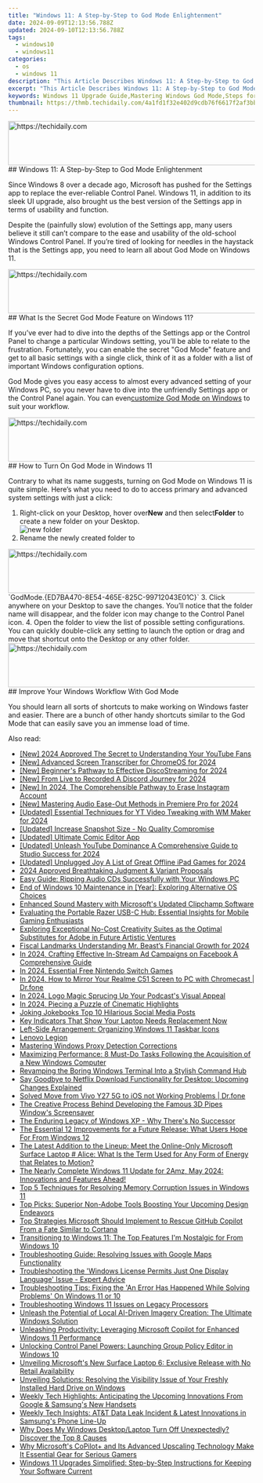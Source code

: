 ```yaml
---
title: "Windows 11: A Step-by-Step to God Mode Enlightenment"
date: 2024-09-09T12:13:56.788Z
updated: 2024-09-10T12:13:56.788Z
tags:
  - windows10
  - windows11
categories:
  - os
  - windows 11
description: "This Article Describes Windows 11: A Step-by-Step to God Mode Enlightenment"
excerpt: "This Article Describes Windows 11: A Step-by-Step to God Mode Enlightenment"
keywords: Windows 11 Upgrade Guide,Mastering Windows God Mode,Steps for Windows 11 God Mode,Unlocking Windows 11 Secrets,Navigating Windows God Settings,Essential Windows 11 Features,Learning Windows God Mode Usage
thumbnail: https://thmb.techidaily.com/4a1fd1f32e402d9cdb76f6617f2af3bb610c32d546a576cbb651a68afaa24695.jpg
---
```


<!-- affiliate ads begin -->
<a href="https://appsumo.8odi.net/c/5597632/2118319/7443" target="_top" id="2118319">
  <img src="//a.impactradius-go.com/display-ad/7443-2118319" border="0" alt="https://techidaily.com" width="728" height="90"/>
</a>
<img height="0" width="0" src="https://appsumo.8odi.net/i/5597632/2118319/7443" style="position:absolute;visibility:hidden;" border="0" />
<!-- affiliate ads end -->
## Windows 11: A Step-by-Step to God Mode Enlightenment

 Since Windows 8 over a decade ago, Microsoft has pushed for the Settings app to replace the ever-reliable Control Panel. Windows 11, in addition to its sleek UI upgrade, also brought us the best version of the Settings app in terms of usability and function.

 Despite the (painfully slow) evolution of the Settings app, many users believe it still can’t compare to the ease and usability of the old-school Windows Control Panel. If you’re tired of looking for needles in the haystack that is the Settings app, you need to learn all about God Mode on Windows 11.

<!-- affiliate ads begin -->
<a href="https://appsumo.8odi.net/c/5597632/2123726/7443" target="_top" id="2123726">
  <img src="//a.impactradius-go.com/display-ad/7443-2123726" border="0" alt="https://techidaily.com" width="600" height="90"/>
</a>
<img height="0" width="0" src="https://appsumo.8odi.net/i/5597632/2123726/7443" style="position:absolute;visibility:hidden;" border="0" />
<!-- affiliate ads end -->
## What Is the Secret God Mode Feature on Windows 11?

 If you’ve ever had to dive into the depths of the Settings app or the Control Panel to change a particular Windows setting, you’ll be able to relate to the frustration. Fortunately, you can enable the secret "God Mode" feature and get to all basic settings with a single click, think of it as a folder with a list of important Windows configuration options.

 God Mode gives you easy access to almost every advanced setting of your Windows PC, so you never have to dive into the unfriendly Settings app or the Control Panel again. You can even[customize God Mode on Windows](https://www.makeuseof.com/windows-10-god-mode-customization/) to suit your workflow.

<!-- affiliate ads begin -->
<a href="https://appsumo.8odi.net/c/5597632/2118313/7443" target="_top" id="2118313">
  <img src="//a.impactradius-go.com/display-ad/7443-2118313" border="0" alt="https://techidaily.com" width="600" height="90"/>
</a>
<img height="0" width="0" src="https://appsumo.8odi.net/i/5597632/2118313/7443" style="position:absolute;visibility:hidden;" border="0" />
<!-- affiliate ads end -->
## How to Turn On God Mode in Windows 11

 Contrary to what its name suggests, turning on God Mode on Windows 11 is quite simple. Here’s what you need to do to access primary and advanced system settings with just a click:

1. Right-click on your Desktop, hover over**New** and then select**Folder** to create a new folder on your Desktop.  
![new folder](https://static1.makeuseofimages.com/wordpress/wp-content/uploads/2023/01/new-folder.jpg)
2. Rename the newly created folder to  
<!-- affiliate ads begin -->
<a href="https://appsumo.8odi.net/c/5597632/2137412/7443" target="_top" id="2137412">
  <img src="//a.impactradius-go.com/display-ad/7443-2137412" border="0" alt="https://techidaily.com" width="728" height="90"/>
</a>
<img height="0" width="0" src="https://appsumo.8odi.net/i/5597632/2137412/7443" style="position:absolute;visibility:hidden;" border="0" />
<!-- affiliate ads end -->
`GodMode.{ED7BA470-8E54-465E-825C-99712043E01C}`
3. Click anywhere on your Desktop to save the changes. You’ll notice that the folder name will disappear, and the folder icon may change to the Control Panel icon.
4. Open the folder to view the list of possible setting configurations. You can quickly double-click any setting to launch the option or drag and move that shortcut onto the Desktop or any other folder.

<!-- affiliate ads begin -->
<a href="https://appsumo.8odi.net/c/5597632/2123732/7443" target="_top" id="2123732">
  <img src="//a.impactradius-go.com/display-ad/7443-2123732" border="0" alt="https://techidaily.com" width="600" height="90"/>
</a>
<img height="0" width="0" src="https://appsumo.8odi.net/i/5597632/2123732/7443" style="position:absolute;visibility:hidden;" border="0" />
<!-- affiliate ads end -->
## Improve Your Windows Workflow With God Mode

 You should learn all sorts of shortcuts to make working on Windows faster and easier. There are a bunch of other handy shortcuts similar to the God Mode that can easily save you an immense load of time.


<ins class="adsbygoogle"
     style="display:block"
     data-ad-format="autorelaxed"
     data-ad-client="ca-pub-7571918770474297"
     data-ad-slot="1223367746"></ins>



<ins class="adsbygoogle"
     style="display:block"
     data-ad-client="ca-pub-7571918770474297"
     data-ad-slot="8358498916"
     data-ad-format="auto"
     data-full-width-responsive="true"></ins>

<span class="atpl-alsoreadstyle">Also read:</span>
<div><ul>
<li><a href="https://youtube-webster.techidaily.com/024-approved-the-secret-to-understanding-your-youtube-fans/"><u>[New] 2024 Approved The Secret to Understanding Your YouTube Fans</u></a></li>
<li><a href="https://screen-capture.techidaily.com/new-advanced-screen-transcriber-for-chromeos-for-2024/"><u>[New] Advanced Screen Transcriber for ChromeOS for 2024</u></a></li>
<li><a href="https://discord-videos.techidaily.com/new-beginners-pathway-to-effective-discostreaming-for-2024/"><u>[New] Beginner's Pathway to Effective DiscoStreaming for 2024</u></a></li>
<li><a href="https://screen-capture.techidaily.com/new-from-live-to-recorded-a-discord-journey-for-2024/"><u>[New] From Live to Recorded A Discord Journey for 2024</u></a></li>
<li><a href="https://instagram-clips.techidaily.com/new-in-2024-the-comprehensible-pathway-to-erase-instagram-account/"><u>[New] In 2024, The Comprehensible Pathway to Erase Instagram Account</u></a></li>
<li><a href="https://fox-direct.techidaily.com/new-mastering-audio-ease-out-methods-in-premiere-pro-for-2024/"><u>[New] Mastering Audio Ease-Out Methods in Premiere Pro for 2024</u></a></li>
<li><a href="https://facebook-video-footage.techidaily.com/updated-essential-techniques-for-yt-video-tweaking-with-wm-maker-for-2024/"><u>[Updated] Essential Techniques for YT Video Tweaking with WM Maker for 2024</u></a></li>
<li><a href="https://fox-info.techidaily.com/updated-increase-snapshot-size-no-quality-compromise/"><u>[Updated] Increase Snapshot Size - No Quality Compromise</u></a></li>
<li><a href="https://some-approaches.techidaily.com/updated-ultimate-comic-editor-app/"><u>[Updated] Ultimate Comic Editor App</u></a></li>
<li><a href="https://youtube-tips.techidaily.com/ed-unleash-youtube-dominance-a-comprehensive-guide-to-studio-success-for-2024/"><u>[Updated] Unleash YouTube Dominance A Comprehensive Guide to Studio Success for 2024</u></a></li>
<li><a href="https://video-capture.techidaily.com/updated-unplugged-joy-a-list-of-great-offline-ipad-games-for-2024/"><u>[Updated] Unplugged Joy A List of Great Offline iPad Games for 2024</u></a></li>
<li><a href="https://extra-resources.techidaily.com/2024-approved-breathtaking-judgment-and-variant-proposals/"><u>2024 Approved Breathtaking Judgment & Variant Proposals</u></a></li>
<li><a href="https://windows11.techidaily.com/easy-guide-ripping-audio-cds-successfully-with-your-windows-pc/"><u>Easy Guide: Ripping Audio CDs Successfully with Your Windows PC</u></a></li>
<li><a href="https://windows11.techidaily.com/end-of-windows-10-maintenance-in-year-exploring-alternative-os-choices/"><u>End of Windows 10 Maintenance in [Year]: Exploring Alternative OS Choices</u></a></li>
<li><a href="https://windows11.techidaily.com/enhanced-sound-mastery-with-microsofts-updated-clipchamp-software/"><u>Enhanced Sound Mastery with Microsoft's Updated Clipchamp Software</u></a></li>
<li><a href="https://windows11.techidaily.com/evaluating-the-portable-razer-usb-c-hub-essential-insights-for-mobile-gaming-enthusiasts/"><u>Evaluating the Portable Razer USB-C Hub: Essential Insights for Mobile Gaming Enthusiasts</u></a></li>
<li><a href="https://windows11.techidaily.com/exploring-exceptional-no-cost-creativity-suites-as-the-optimal-substitutes-for-adobe-in-future-artistic-ventures/"><u>Exploring Exceptional No-Cost Creativity Suites as the Optimal Substitutes for Adobe in Future Artistic Ventures</u></a></li>
<li><a href="https://youtube-sure.techidaily.com/l-landmarks-understanding-mr-beasts-financial-growth-for-2024/"><u>Fiscal Landmarks Understanding Mr. Beast’s Financial Growth for 2024</u></a></li>
<li><a href="https://facebook-videos.techidaily.com/in-2024-crafting-effective-in-stream-ad-campaigns-on-facebook-a-comprehensive-guide/"><u>In 2024, Crafting Effective In-Stream Ad Campaigns on Facebook A Comprehensive Guide</u></a></li>
<li><a href="https://digital-screen-recording.techidaily.com/in-2024-essential-free-nintendo-switch-games/"><u>In 2024, Essential Free Nintendo Switch Games</u></a></li>
<li><a href="https://screen-mirror.techidaily.com/in-2024-how-to-mirror-your-realme-c51-screen-to-pc-with-chromecast-drfone-by-drfone-android/"><u>In 2024, How to Mirror Your Realme C51 Screen to PC with Chromecast | Dr.fone</u></a></li>
<li><a href="https://extra-skills.techidaily.com/in-2024-logo-magic-sprucing-up-your-podcasts-visual-appeal/"><u>In 2024, Logo Magic Sprucing Up Your Podcast's Visual Appeal</u></a></li>
<li><a href="https://extra-support.techidaily.com/in-2024-piecing-a-puzzle-of-cinematic-highlights/"><u>In 2024, Piecing a Puzzle of Cinematic Highlights</u></a></li>
<li><a href="https://twitter-clips.techidaily.com/joking-jokebooks-top-10-hilarious-social-media-posts/"><u>Joking Jokebooks Top 10 Hilarious Social Media Posts</u></a></li>
<li><a href="https://windows11.techidaily.com/key-indicators-that-show-your-laptop-needs-replacement-now/"><u>Key Indicators That Show Your Laptop Needs Replacement Now</u></a></li>
<li><a href="https://windows11.techidaily.com/left-side-arrangement-organizing-windows-11-taskbar-icons/"><u>Left-Side Arrangement: Organizing Windows 11 Taskbar Icons</u></a></li>
<li><a href="https://windows11.techidaily.com/lenovo-legion/"><u>Lenovo Legion</u></a></li>
<li><a href="https://win11-tips.techidaily.com/mastering-windows-proxy-detection-corrections/"><u>Mastering Windows Proxy Detection Corrections</u></a></li>
<li><a href="https://windows11.techidaily.com/maximizing-performance-8-must-do-tasks-following-the-acquisition-of-a-new-windows-computer/"><u>Maximizing Performance: 8 Must-Do Tasks Following the Acquisition of a New Windows Computer</u></a></li>
<li><a href="https://windows11.techidaily.com/revamping-the-boring-windows-terminal-into-a-stylish-command-hub/"><u>Revamping the Boring Windows Terminal Into a Stylish Command Hub</u></a></li>
<li><a href="https://windows11.techidaily.com/say-goodbye-to-netflix-download-functionality-for-desktop-upcoming-changes-explained/"><u>Say Goodbye to Netflix Download Functionality for Desktop: Upcoming Changes Explained</u></a></li>
<li><a href="https://android-transfer.techidaily.com/solved-move-from-vivo-y27-5g-to-ios-not-working-problems-drfone-by-drfone-transfer-from-android-transfer-from-android/"><u>Solved Move from Vivo Y27 5G to iOS not Working Problems | Dr.fone</u></a></li>
<li><a href="https://windows11.techidaily.com/the-creative-process-behind-developing-the-famous-3d-pipes-windows-screensaver/"><u>The Creative Process Behind Developing the Famous 3D Pipes Window's Screensaver</u></a></li>
<li><a href="https://windows11.techidaily.com/the-enduring-legacy-of-windows-xp-why-theres-no-successor/"><u>The Enduring Legacy of Windows XP - Why There's No Successor</u></a></li>
<li><a href="https://windows11.techidaily.com/the-essential-12-improvements-for-a-future-release-what-users-hope-for-from-windows-12/"><u>The Essential 12 Improvements for a Future Release: What Users Hope For From Windows 12</u></a></li>
<li><a href="https://windows11.techidaily.com/the-latest-addition-to-the-lineup-meet-the-online-only-microsoft-surface-laptop-alice-what-is-the-term-used-for-any-form-of-energy-that-relates-to-motion/"><u>The Latest Addition to the Lineup: Meet the Online-Only Microsoft Surface Laptop # Alice: What Is the Term Used for Any Form of Energy that Relates to Motion?</u></a></li>
<li><a href="https://windows11.techidaily.com/the-nearly-complete-windows-11-update-for-2amz-may-2024-innovations-and-features-ahead/"><u>The Nearly Complete Windows 11 Update for 2Amz, May 2024: Innovations and Features Ahead!</u></a></li>
<li><a href="https://windows11.techidaily.com/top-5-techniques-for-resolving-memory-corruption-issues-in-windows-11/"><u>Top 5 Techniques for Resolving Memory Corruption Issues in Windows 11</u></a></li>
<li><a href="https://windows11.techidaily.com/top-picks-superior-non-adobe-tools-boosting-your-upcoming-design-endeavors/"><u>Top Picks: Superior Non-Adobe Tools Boosting Your Upcoming Design Endeavors</u></a></li>
<li><a href="https://windows11.techidaily.com/top-strategies-microsoft-should-implement-to-rescue-github-copilot-from-a-fate-similar-to-cortana/"><u>Top Strategies Microsoft Should Implement to Rescue GitHub Copilot From a Fate Similar to Cortana</u></a></li>
<li><a href="https://windows11.techidaily.com/transitioning-to-windows-11-the-top-features-im-nostalgic-for-from-windows-10/"><u>Transitioning to Windows 11: The Top Features I'm Nostalgic for From Windows 10</u></a></li>
<li><a href="https://windows11.techidaily.com/troubleshooting-guide-resolving-issues-with-google-maps-functionality/"><u>Troubleshooting Guide: Resolving Issues with Google Maps Functionality</u></a></li>
<li><a href="https://windows11.techidaily.com/troubleshooting-the-windows-license-permits-just-one-display-language-issue-expert-advice/"><u>Troubleshooting the 'Windows License Permits Just One Display Language' Issue - Expert Advice</u></a></li>
<li><a href="https://windows11.techidaily.com/troubleshooting-tips-fixing-the-an-error-has-happened-while-solving-problems-on-windows-11-or-10/"><u>Troubleshooting Tips: Fixing the 'An Error Has Happened While Solving Problems' On Windows 11 or 10</u></a></li>
<li><a href="https://windows11.techidaily.com/troubleshooting-windows-11-issues-on-legacy-processors/"><u>Troubleshooting Windows 11 Issues on Legacy Processors</u></a></li>
<li><a href="https://windows11.techidaily.com/unleash-the-potential-of-local-ai-driven-imagery-creation-the-ultimate-windows-solution/"><u>Unleash the Potential of Local AI-Driven Imagery Creation: The Ultimate Windows Solution</u></a></li>
<li><a href="https://windows11.techidaily.com/unleashing-productivity-leveraging-microsoft-copilot-for-enhanced-windows-11-performance/"><u>Unleashing Productivity: Leveraging Microsoft Copilot for Enhanced Windows 11 Performance</u></a></li>
<li><a href="https://windows11.techidaily.com/unlocking-control-panel-powers-launching-group-policy-editor-in-windows-10/"><u>Unlocking Control Panel Powers: Launching Group Policy Editor in Windows 10</u></a></li>
<li><a href="https://windows11.techidaily.com/unveiling-microsofts-new-surface-laptop-6-exclusive-release-with-no-retail-availability/"><u>Unveiling Microsoft's New Surface Laptop 6: Exclusive Release with No Retail Availability</u></a></li>
<li><a href="https://windows11.techidaily.com/unveiling-solutions-resolving-the-visibility-issue-of-your-freshly-installed-hard-drive-on-windows/"><u>Unveiling Solutions: Resolving the Visibility Issue of Your Freshly Installed Hard Drive on Windows</u></a></li>
<li><a href="https://windows11.techidaily.com/weekly-tech-highlights-anticipating-the-upcoming-innovations-from-google-and-samsungs-new-handsets/"><u>Weekly Tech Highlights: Anticipating the Upcoming Innovations From Google & Samsung's New Handsets</u></a></li>
<li><a href="https://windows11.techidaily.com/weekly-tech-insights-atandt-data-leak-incident-and-latest-innovations-in-samsungs-phone-line-up/"><u>Weekly Tech Insights: AT&T Data Leak Incident & Latest Innovations in Samsung's Phone Line-Up</u></a></li>
<li><a href="https://windows11.techidaily.com/why-does-my-windows-desktoplaptop-turn-off-unexpectedly-discover-the-top-8-causes/"><u>Why Does My Windows Desktop/Laptop Turn Off Unexpectedly? Discover the Top 8 Causes</u></a></li>
<li><a href="https://windows11.techidaily.com/why-microsofts-copilotplus-and-its-advanced-upscaling-technology-make-it-essential-gear-for-serious-gamers/"><u>Why Microsoft's CoPilot+ and Its Advanced Upscaling Technology Make It Essential Gear for Serious Gamers</u></a></li>
<li><a href="https://windows11.techidaily.com/windows-11-upgrades-simplified-step-by-step-instructions-for-keeping-your-software-current/"><u>Windows 11 Upgrades Simplified: Step-by-Step Instructions for Keeping Your Software Current</u></a></li>
</ul></div>
